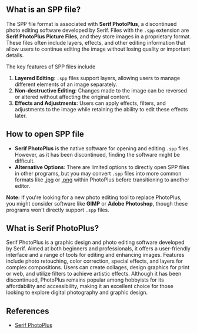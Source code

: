 ## What is an SPP file?

The SPP file format is associated with **Serif PhotoPlus**, a discontinued photo editing software developed by Serif. Files with the `.spp` extension are **Serif PhotoPlus Picture Files**, and they store images in a proprietary format. These files often include layers, effects, and other editing information that allow users to continue editing the image without losing quality or important details.

The key features of SPP files include

1.  **Layered Editing**: `.spp` files support layers, allowing users to manage different elements of an image separately.
2.  **Non-destructive Editing**: Changes made to the image can be reversed or altered without affecting the original content.
3.  **Effects and Adjustments**: Users can apply effects, filters, and adjustments to the image while retaining the ability to edit these effects later.

## How to open SPP file

-   **Serif PhotoPlus** is the native software for opening and editing `.spp` files. However, as it has been discontinued, finding the software might be difficult.
-   **Alternative Options**: There are limited options to directly open SPP files in other programs, but you may convert `.spp` files into more common formats like [.jpg][1] or [.png][2] within PhotoPlus before transitioning to another editor.

**Note:**
If you're looking for a new photo editing tool to replace PhotoPlus, you might consider software like **GIMP** or **Adobe Photoshop**, though these programs won't directly support `.spp` files.

## What is Serif PhotoPlus?

Serif PhotoPlus is a graphic design and photo editing software developed by Serif. Aimed at both beginners and professionals, it offers a user-friendly interface and a range of tools for editing and enhancing images. Features include photo retouching, color correction, special effects, and layers for complex compositions. Users can create collages, design graphics for print or web, and utilize filters to achieve artistic effects. Although it has been discontinued, PhotoPlus remains popular among hobbyists for its affordability and accessibility, making it an excellent choice for those looking to explore digital photography and graphic design.

## References
* [Serif PhotoPlus](https://en.wikipedia.org/wiki/Serif_PhotoPlus)

[1]: https://docs.fileformat.com/image/jpeg/
[2]: https://docs.fileformat.com/image/png/
